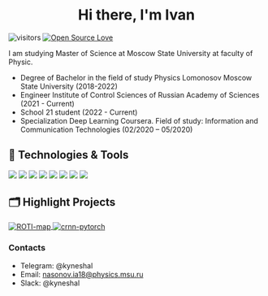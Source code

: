 <h1 align="center">Hi there, I'm Ivan</a></h1>

![visitors](https://visitor-badge.laobi.icu/badge?page_id=NasonovIvan.NasonovIvan)
[![Open Source Love](https://badges.frapsoft.com/os/v1/open-source.svg?v=102)](https://github.com/ellerbrock/open-source-badge/)

I am studying Master of Science at Moscow State University at faculty of Physic.
 
- Degree of Bachelor in the field of study Physics Lomonosov Moscow State University (2018-2022)
- Engineer Institute of Control Sciences of Russian Academy of Sciences (2021 - Current)
- School 21 student (2022 - Current)
- Specialization Deep Learning Coursera. Field of study: Information and Communication Technologies (02/2020 – 05/2020)

## 🔧 Technologies & Tools

![](https://img.shields.io/badge/OS-Linux-informational?style=flat&logo=linux&logoColor=white&color=6aa6f8)
![](https://img.shields.io/badge/Editor-VS_Code-informational?style=flat&logo=visual-studio-code&logoColor=white&color=6aa6f8)
![](https://img.shields.io/badge/Code-Python-informational?style=flat&logo=python&logoColor=white&color=6aa6f8)
![](https://img.shields.io/badge/Shell-Bash-informational?style=flat&logo=gnu-bash&logoColor=white&color=6aa6f8)
![](https://img.shields.io/badge/Code-c-informational?style=flat&logo=c&logoColor=white&color=6aa6f8)
![](https://img.shields.io/badge/Code-c++-informational?style=flat&logo=c++&logoColor=white&color=6aa6f8)
![](https://img.shields.io/badge/Tools-MySQL-informational?style=flat&logo=mysql&logoColor=white&color=6aa6f8)
![](https://img.shields.io/badge/Tools-Docker-informational?style=flat&logo=docker&logoColor=white&color=6aa6f8)

## 🗂️ Highlight Projects

<a href="https://github.com/NasonovIvan/ROTI-map-prediction">
  <img align="center" src="https://github-readme-stats.vercel.app/api/pin/?username=NasonovIvan&repo=ROTI-map-prediction&show_icons=true&line_height=27&title_color=6aa6f8&text_color=8a919a&icon_color=6aa6f8&bg_color=22272e" alt="ROTI-map" />
</a>

<a href="https://github.com/NasonovIvan/pursuit-evasion-problem">
  <img align="center" src="https://github-readme-stats.vercel.app/api/pin/?username=NasonovIvan&repo=pursuit-evasion-problem&show_icons=true&line_height=27&title_color=6aa6f8&text_color=8a919a&icon_color=6aa6f8&bg_color=22272e" alt="crnn-pytorch" />
</a>

<h3 align="left">Contacts</a></h3>

- Telegram: @kyneshal
- Email: nasonov.ia18@physics.msu.ru
- Slack: @kyneshal
